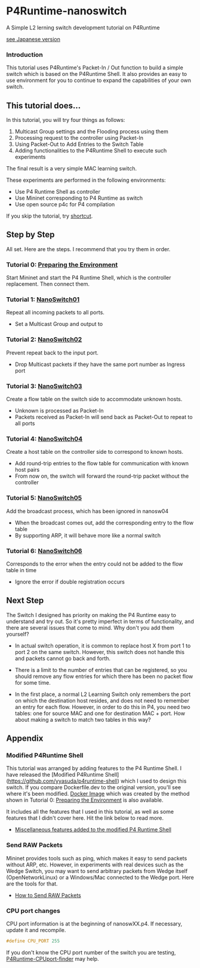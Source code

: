 # P4Runtime-nanoswitch
A Simple L2 lerning switch development tutorial on P4Runtime

[see Japanese version](docs_ja/README.md)

### Introduction

This tutorial uses P4Runtime's Packet-In / Out function to build a simple switch which is based on the P4Runtime Shell.  It also provides an easy to use environment for you to continue to expand the capabilities of your own switch.

## This tutorial does…

In this tutorial, you will try four things as follows:

1. Multicast Group settings and the Flooding process using them
2. Processing request to the controller using Packet-In
3. Using Packet-Out to Add Entries to the Switch Table
4. Adding functionalities to the P4Runtime Shell to execute such experiments

The final result is a very simple MAC learning switch.

These experiments are performed in the following environments:

- Use P4 Runtime Shell as controller
- Use Mininet corresponding to P4 Runtime as switch
- Use open source p4c for P4 compilation

If you skip the tutorial, try [shortcut](./ta_cheatsheet.md).



## Step by Step

All set. Here are the steps. I recommend that you try them in order.

### Tutorial 0: [Preparing the Environment](https://github.com/yyasuda/P4Runtime-firstbite/blob/master/t0_prepare.md)

Start Mininet and start the P4 Runtime Shell, which is the controller replacement. Then connect them.

### Tutorial 1: [NanoSwitch01](./t1_nanosw01.md)

Repeat all incoming packets to all ports.
- Set a Multicast Group and output to

### Tutorial 2: [NanoSwitch02](./t2_nanosw02.md)

Prevent repeat back to the input port.
- Drop Multicast packets if they have the same port number as Ingress port

### Tutorial 3: [NanoSwitch03](./t3_nanosw03.md)

Create a flow table on the switch side to accommodate unknown hosts.
- Unknown is processed as Packet-In
- Packets received as Packet-In will send back as Packet-Out to repeat to all ports

### Tutorial 4: [NanoSwitch04](./t4_nanosw04.md)

Create a host table on the controller side to correspond to known hosts.

- Add round-trip entries to the flow table for communication with known host pairs
- From now on, the switch will forward the round-trip packet without the controller

### Tutorial 5: [NanoSwitch05](./t5_nanosw05.md)

Add the broadcast process, which has been ignored in nanosw04

- When the broadcast comes out, add the corresponding entry to the flow table
- By supporting ARP, it will behave more like a normal switch

### Tutorial 6: [NanoSwitch06](./t6_nanosw06.md)

Corresponds to the error when the entry could not be added to the flow table in time

- Ignore the error if double registration occurs



## Next Step

The Switch I designed has priority on making the P4 Runtime easy to understand and try out. So it's pretty imperfect in terms of functionality, and there are several issues that come to mind. Why don't you add them yourself?

-  In actual switch operation, it is common to replace host X from port 1 to port 2 on the same switch. However, this switch does not handle this and packets cannot go back and forth.

- There is a limit to the number of entries that can be registered, so you should remove any flow entries for which there has been no packet flow for some time.

- In the first place, a normal L2 Learning Switch only remembers the port on which the destination host resides, and does not need to remember an entry for each flow. However, in order to do this in P4, you need two tables: one for source MAC and one for destination MAC + port. How about making a switch to match two tables in this way?



## Appendix

### Modified P4Runtime Shell

This tutorial was arranged by adding features to the P4 Runtime Shell. I have released the [Modified P4Runtime Shell] (https://github.com/yyasuda/p4runtime-shell) which I used to design this switch. If you compare Dockerfile.dev to the original version, you'll see where it's been modified. [Docker Image](https://hub.docker.com/r/yutakayasuda/p4runtime-shell-dev) which was created by the method shown in Tutorial 0: [Preparing the Environment](t0_prepare.md) is also available.

It includes all the features that I used in this tutorial, as well as some features that I didn't cover here. Hit the link below to read more.

- [Miscellaneous features added to the modified P4 Runtime Shell](ta_p4rt-sh-misc.md)

### Send RAW Packets

Mininet provides tools such as ping, which makes it easy to send packets without ARP, etc. However, in experiments with real devices such as the Wedge Switch, you may want to send arbitrary packets from Wedge itself (OpenNetworkLinux) or a Windows/Mac connected to the Wedge port. Here are the tools for that.

- [How to Send RAW Packets](ta_rawsend.md)

### CPU port changes

CPU port information is at the beginning of nanoswXX.p4. If necessary, update it and recompile.

```C++
#define CPU_PORT 255
```

If you don't know the CPU port number of the switch you are testing, [P4Runtime-CPUport-finder](https://github.com/yyasuda/P4Runtime-CPUport-finder) may help.


